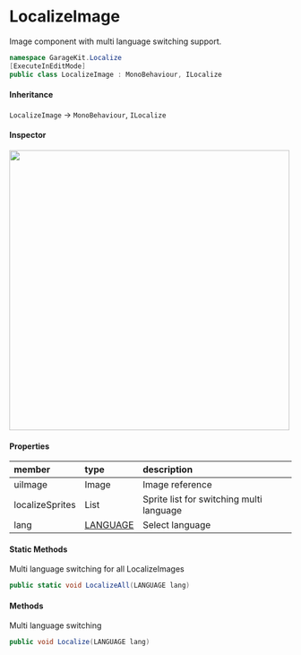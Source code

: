 # LocalizeImage

Image component with multi language switching support.

```csharp
namespace GarageKit.Localize
[ExecuteInEditMode]
public class LocalizeImage : MonoBehaviour, ILocalize
```

#### Inheritance

`LocalizeImage` -> `MonoBehaviour`, `ILocalize`

#### Inspector

<img src="~/image/script_reference/localizeimage_inspector.png" width="500px"/>

#### Properties

|member|type|description|
|:--|:--|:--|
|uiImage|Image|Image reference|
|localizeSprites|List<Sprite>|Sprite list for switching multi language|
|lang|[LANGUAGE](~/Scripts_en/Utils/Localize/Language.md)|Select language|

#### Static Methods

Multi language switching for all LocalizeImages
```csharp
public static void LocalizeAll(LANGUAGE lang)
```

#### Methods

Multi language switching
```csharp
public void Localize(LANGUAGE lang)
```
